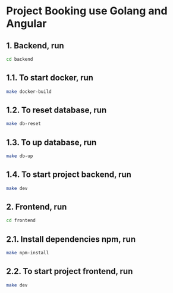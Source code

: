 # Project Booking use Golang and Angular

## 1. Backend, run

```bash
cd backend
```

## 1.1. To start docker, run

```bash
make docker-build
```

## 1.2. To reset database, run

```bash
make db-reset
```

## 1.3. To up database, run

```bash
make db-up
```

## 1.4. To start project backend, run

```bash
make dev
```

## 2. Frontend, run

```bash
cd frontend
```

## 2.1. Install dependencies npm, run

```bash
make npm-install
```

## 2.2. To start project frontend, run

```bash
make dev
```
